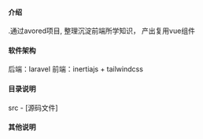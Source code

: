 #### 介绍
.通过avored项目, 整理沉淀前端所学知识， 产出复用vue组件


#### 软件架构
后端：laravel
前端：inertiajs + tailwindcss


#### 目录说明
src - [源码文件]

#### 其他说明
